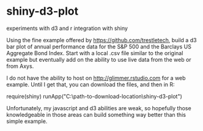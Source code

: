 shiny-d3-plot
=============

experiments with d3 and r integration with shiny

Using the fine example offered by https://github.com/trestletech, build a d3 bar plot of annual performance data for the S&P 500 and the Barclays US Aggregate Bond Index.  Start with a local .csv file similar to the original example but eventually add on the ability to use live data from the web or from Axys.

I do not have the ability to host on http://glimmer.rstudio.com for a web example.  Until I get that, you can download the files, and then in R:

  require(shiny)
  runApp("C:\\path-to-download-location\\shiny-d3-plot")

Unfortunately, my javascript and d3 abilities are weak, so hopefully those knowledgeable in those areas can build something way better than this simple example.